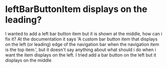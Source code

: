 
# leftBarButtonItem displays on the leading?

I wanted to add a left bar button item but it is shown at the middle, how can i fix it?
At the documentation it says 'A custom bar button item that displays on the left (or leading) edge of the navigation bar when the navigation item is the top item.', but it doesn't say anything about what should i do when i want the item displays on the left.
I tried add a bar button on the left but it displays on the middle

        